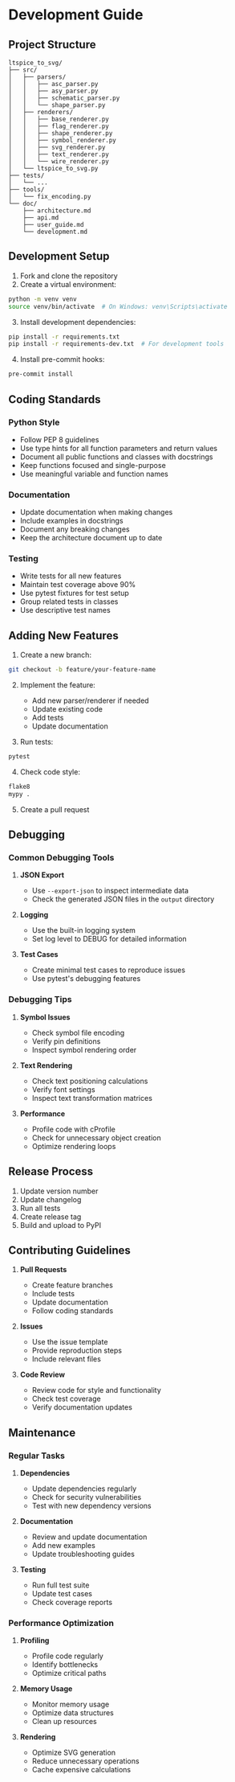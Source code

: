 # Development Guide

## Project Structure

```
ltspice_to_svg/
├── src/
│   ├── parsers/
│   │   ├── asc_parser.py
│   │   ├── asy_parser.py
│   │   ├── schematic_parser.py
│   │   └── shape_parser.py
│   ├── renderers/
│   │   ├── base_renderer.py
│   │   ├── flag_renderer.py
│   │   ├── shape_renderer.py
│   │   ├── symbol_renderer.py
│   │   ├── svg_renderer.py
│   │   ├── text_renderer.py
│   │   └── wire_renderer.py
│   └── ltspice_to_svg.py
├── tests/
│   └── ...
├── tools/
│   └── fix_encoding.py
└── doc/
    ├── architecture.md
    ├── api.md
    ├── user_guide.md
    └── development.md
```

## Development Setup

1. Fork and clone the repository
2. Create a virtual environment:
```bash
python -m venv venv
source venv/bin/activate  # On Windows: venv\Scripts\activate
```

3. Install development dependencies:
```bash
pip install -r requirements.txt
pip install -r requirements-dev.txt  # For development tools
```

4. Install pre-commit hooks:
```bash
pre-commit install
```

## Coding Standards

### Python Style

- Follow PEP 8 guidelines
- Use type hints for all function parameters and return values
- Document all public functions and classes with docstrings
- Keep functions focused and single-purpose
- Use meaningful variable and function names

### Documentation

- Update documentation when making changes
- Include examples in docstrings
- Document any breaking changes
- Keep the architecture document up to date

### Testing

- Write tests for all new features
- Maintain test coverage above 90%
- Use pytest fixtures for test setup
- Group related tests in classes
- Use descriptive test names

## Adding New Features

1. Create a new branch:
```bash
git checkout -b feature/your-feature-name
```

2. Implement the feature:
   - Add new parser/renderer if needed
   - Update existing code
   - Add tests
   - Update documentation

3. Run tests:
```bash
pytest
```

4. Check code style:
```bash
flake8
mypy .
```

5. Create a pull request

## Debugging

### Common Debugging Tools

1. **JSON Export**
   - Use `--export-json` to inspect intermediate data
   - Check the generated JSON files in the `output` directory

2. **Logging**
   - Use the built-in logging system
   - Set log level to DEBUG for detailed information

3. **Test Cases**
   - Create minimal test cases to reproduce issues
   - Use pytest's debugging features

### Debugging Tips

1. **Symbol Issues**
   - Check symbol file encoding
   - Verify pin definitions
   - Inspect symbol rendering order

2. **Text Rendering**
   - Check text positioning calculations
   - Verify font settings
   - Inspect text transformation matrices

3. **Performance**
   - Profile code with cProfile
   - Check for unnecessary object creation
   - Optimize rendering loops

## Release Process

1. Update version number
2. Update changelog
3. Run all tests
4. Create release tag
5. Build and upload to PyPI

## Contributing Guidelines

1. **Pull Requests**
   - Create feature branches
   - Include tests
   - Update documentation
   - Follow coding standards

2. **Issues**
   - Use the issue template
   - Provide reproduction steps
   - Include relevant files

3. **Code Review**
   - Review code for style and functionality
   - Check test coverage
   - Verify documentation updates

## Maintenance

### Regular Tasks

1. **Dependencies**
   - Update dependencies regularly
   - Check for security vulnerabilities
   - Test with new dependency versions

2. **Documentation**
   - Review and update documentation
   - Add new examples
   - Update troubleshooting guides

3. **Testing**
   - Run full test suite
   - Update test cases
   - Check coverage reports

### Performance Optimization

1. **Profiling**
   - Profile code regularly
   - Identify bottlenecks
   - Optimize critical paths

2. **Memory Usage**
   - Monitor memory usage
   - Optimize data structures
   - Clean up resources

3. **Rendering**
   - Optimize SVG generation
   - Reduce unnecessary operations
   - Cache expensive calculations 
